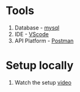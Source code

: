 # Tools 

1. Database - [mysql](<https://dev.mysql.com/doc/refman/8.4/en/macos-installation-pkg.html#:~:text=Download%20the%20disk%20image%20(%20.dmg,of%20MySQL%20you%20have%20downloaded.>)
2. IDE - [VScode](https://code.visualstudio.com/download)
3. API Platform - [Postman](https://www.postman.com/downloads/)

# Setup locally 

1. Watch the setup [video](https://www.youtube.com/watch?v=a1nC8W77j84)
